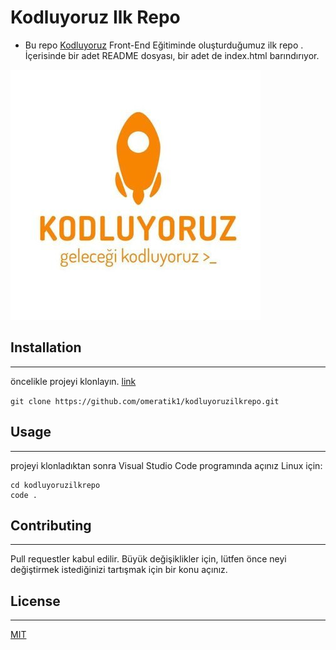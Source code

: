 # Kodluyoruz Ilk Repo 
- Bu repo [Kodluyoruz](https://kodluyoruz.org/tr/kodluyoruz/) Front-End Eğitiminde oluşturduğumuz ilk repo . İçerisinde bir adet README dosyası, bir adet de index.html barındırıyor. 


![Kodluyoruz Logo](https://raw.githubusercontent.com/Kodluyoruz/taskforce/git/git/markdown-nedir-nasil-kullaniriz-/figures/kodluyoruz_logo.jpg) 
## Installation 
--- 
öncelikle projeyi klonlayın. [link](https://github.com/omeratik1/kodluyoruzilkrepo.git) 

`git clone https://github.com/omeratik1/kodluyoruzilkrepo.git`
 ## Usage 
 --- 
 projeyi klonladıktan sonra Visual Studio Code programında açınız Linux için: 
 ```
 cd kodluyoruzilkrepo
code .
```
  ## Contributing 
  --- 
  Pull requestler kabul edilir. Büyük değişiklikler için, lütfen önce neyi değiştirmek istediğinizi tartışmak için bir konu açınız. 
  ## License 
  --- 
  [MIT](https://choosealicense.com/licenses/mit/)
